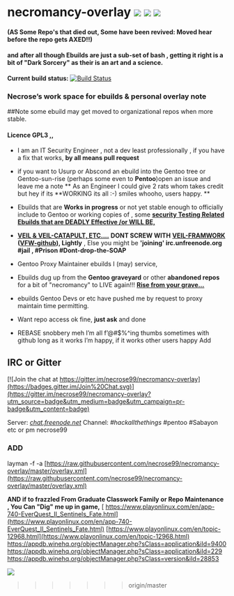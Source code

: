 
# necromancy-overlay ![](file:///C:/Users/mike/Downloads/Necromancy_Front_1__49087.1425060298.1280.1280.jpg) ![](file:///C:/Users/mike/Downloads/1240745-necromancer2.jpg) ![](file:///C:/Users/mike/Downloads/Solshare610.jpg)

#### (AS Some Repo's that died out, Some have been revived: Moved hear before the repo gets AXED!!) 

#### and after all though Ebuilds are just a sub-set of bash , getting it right is a bit of "Dark Sorcery" as their is an art and a science.

**Current build status:** [![Build Status](https://travis-ci.org/necrose99/necromancy-overlay.svg)](https://travis-ci.org/necrose99/necromancy-overlay)

### Necrose’s work space for ebuilds & personal overlay note

##Note some ebuild may get moved to organizational repos when more stable.

#### Licence GPL3 ,,

*   I am an IT Security Engineer , not a dev least professionally , if you have a fix that works,  **by all means pull request**

*   if you want to Usurp or Abscond an ebuild into the Gentoo tree or Gentoo-sun-rise (perhaps some even to **Pentoo**)open an issue and leave me a note                                                                                                                                               ** As an Engineer I could give 2 rats whom takes credit but hey if its **WORKING its all :-) smiles whooho, users happy.
    **

*   Ebuilds that are **Works in progress** or not yet stable enough to officially include to Gentoo or working copies of  , some **<u>security Testing Related Ebuilds that are DEADLY Effective /or WILL BE, 
    </u>**

*   **<u>VEIL & VEIL-CATAPULT, ETC....</u>**   **DONT SCREW WITH** **[VEIL-FRAMWORK](https://www.veil-framework.com/)** **(****[VFW-github](https://github.com/Veil-Framework/)****), Lightly** , Else you might be **'joining' irc.unfreenode.org #jail , #Prison #Dont-drop-the-SOAP**

*   Gentoo Proxy Maintainer ebuilds I (may) service,

*   Ebuilds dug up from the **Gentoo graveyard** or other **abandoned repos** for a bit of "necromancy" to LIVE again!!! <u>**Rise from your grave…**</u>

*   ebuilds Gentoo Devs or etc have pushed me by request to proxy maintain time permitting.

*   Want repo access ok fine, **just ask** and done
*   REBASE snobbery meh I’m all f’@#$%^ing thumbs sometimes with github long as it works I’m happy, if it works other users happy Add

## IRC or Gitter

[![Join the
chat at https://gitter.im/necrose99/necromancy-overlay](https://badges.gitter.im/Join%20Chat.svg)](https://gitter.im/necrose99/necromancy-overlay?utm_source=badge&utm_medium=badge&utm_campaign=pr-badge&utm_content=badge)

Server: _[chat.freenode.net](http://chat.freenode.net)_ Channel: _#hackallthethings_ #pentoo #Sabayon etc or pm necrose99

### ADD

layman -f -a [https://raw.githubusercontent.com/necrose99/necromancy-overlay/master/overlay.xml](https://raw.githubusercontent.com/necrose99/necromancy-overlay/master/overlay.xml)

**AND if to frazzled From Graduate Classwork Family or Repo Maintenance ,  You Can "Dig" me up in game,**
[ https://www.playonlinux.com/en/app-740-EverQuest_II_Sentinels_Fate.html](https://www.playonlinux.com/en/app-740-EverQuest_II_Sentinels_Fate.html)
[https://www.playonlinux.com/en/topic-12968.html](https://www.playonlinux.com/en/topic-12968.html)
https://appdb.winehq.org/objectManager.php?sClass=application&iId=9400
https://appdb.winehq.org/objectManager.php?sClass=application&iId=229
https://appdb.winehq.org/objectManager.php?sClass=version&iId=28853

![](file:///C:/Users/mike/Downloads/Necromancy.jpg)
>>>>>>> origin/master
